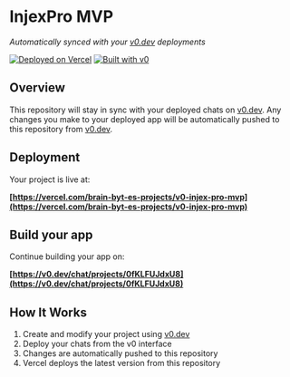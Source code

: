 # InjexPro MVP

*Automatically synced with your [v0.dev](https://v0.dev) deployments*

[![Deployed on Vercel](https://img.shields.io/badge/Deployed%20on-Vercel-black?style=for-the-badge&logo=vercel)](https://vercel.com/brain-byt-es-projects/v0-injex-pro-mvp)
[![Built with v0](https://img.shields.io/badge/Built%20with-v0.dev-black?style=for-the-badge)](https://v0.dev/chat/projects/0fKLFUJdxU8)

## Overview

This repository will stay in sync with your deployed chats on [v0.dev](https://v0.dev).
Any changes you make to your deployed app will be automatically pushed to this repository from [v0.dev](https://v0.dev).

## Deployment

Your project is live at:

**[https://vercel.com/brain-byt-es-projects/v0-injex-pro-mvp](https://vercel.com/brain-byt-es-projects/v0-injex-pro-mvp)**

## Build your app

Continue building your app on:

**[https://v0.dev/chat/projects/0fKLFUJdxU8](https://v0.dev/chat/projects/0fKLFUJdxU8)**

## How It Works

1. Create and modify your project using [v0.dev](https://v0.dev)
2. Deploy your chats from the v0 interface
3. Changes are automatically pushed to this repository
4. Vercel deploys the latest version from this repository